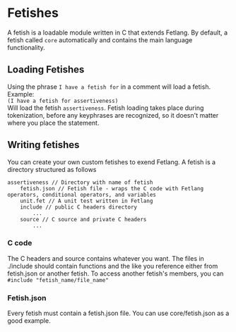 # Fetishes
A fetish is a loadable module written in C that extends Fetlang. By default, a fetish called `core` automatically and contains the main language functionality.

## Loading Fetishes
Using the phrase `I have a fetish for` in a comment will load a fetish. Example:  
`(I have a fetish for assertiveness)`  
Will load the fetish `assertiveness`. Fetish loading takes place during tokenization, before any keyphrases are recognized, so it doesn't matter where you place the statement.

## Writing fetishes
You can create your own custom fetishes to exend Fetlang. A fetish is a directory structured as follows

    assertiveness // Directory with name of fetish
    	fetish.json // Fetish file - wraps the C code with Fetlang operators, conditional operators, and variables
    	unit.fet // A unit test written in Fetlang
	    include // public C headers directory
	        ...
    	source // C source and private C headers
    		...

### C code
The C headers and source contains whatever you want. The files in ./include should contain functions and the like you reference either from fetish.json or another fetish. To access another fetish's members, you can `#include "fetish_name/file_name"`

### Fetish.json
Every fetish must contain a fetish.json file. You can use core/fetish.json as a good example.


	    


